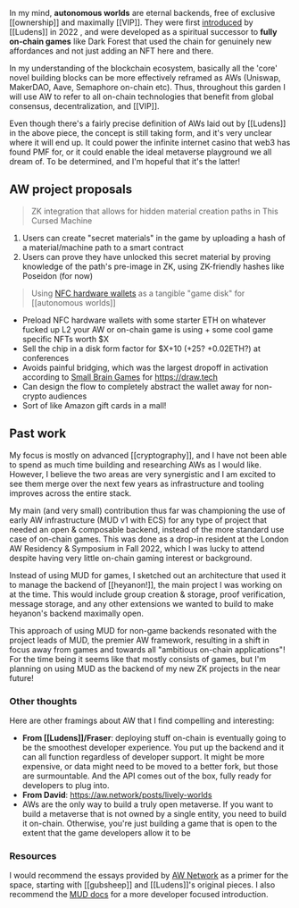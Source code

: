 In my mind, **autonomous worlds** are eternal backends, free of exclusive [[ownership]] and maximally [[VIP]]. They were first [introduced](https://0xparc.org/blog/autonomous-worlds) by [[Ludens]] in 2022 , and were developed as a spiritual successor to **fully on-chain games** like Dark Forest that used the chain for genuinely new affordances and not just adding an NFT here and there.

In my understanding of the blockchain ecosystem, basically all the 'core' novel building blocks can be more effectively reframed as AWs (Uniswap, MakerDAO, Aave, Semaphore on-chain etc). Thus, throughout this garden I will use AW to refer to all on-chain technologies that benefit from global consensus, decentralization, and [[VIP]].

Even though there's a fairly precise definition of AWs laid out by [[Ludens]] in the above piece, the concept is still taking form, and it's very unclear where it will end up. It could power the infinite internet casino that web3 has found PMF for, or it could enable the ideal metaverse playground we all dream of. To be determined, and I'm hopeful that it's the latter!

## AW project proposals

> ZK integration that allows for hidden material creation paths in This Cursed Machine
1. Users can create "secret materials" in the game by uploading a hash of a material/machine path to a smart contract
2. Users can prove they have unlocked this secret material by proving knowledge of the path's pre-image in ZK, using ZK-friendly hashes like Poseidon (for now)

 > Using [NFC hardware wallets](https://github.com/arx-research/libhalo/tree/master) as a tangible "game disk" for [[autonomous worlds]]
- Preload NFC hardware wallets with some starter ETH on whatever fucked up L2 your AW or on-chain game is using + some cool game specific NFTs worth $X
- Sell the chip in a disk form factor for $X+10 (+25? +0.02ETH?) at conferences
- Avoids painful bridging, which was the largest dropoff in activation according to [Small Brain Games](https://twitter.com/0xsmallbrain) for https://draw.tech
- Can design the flow to completely abstract the wallet away for non-crypto audiences
- Sort of like Amazon gift cards in a mall!

## Past work

My focus is mostly on advanced [[cryptography]], and I have not been able to spend as much time building and researching AWs as I would like. However, I believe the two areas are very synergistic and I am excited to see them merge over the next few years as infrastructure and tooling improves across the entire stack.

My main (and very small) contribution thus far was championing the use of early AW infrastructure (MUD v1 with ECS) for any type of project that needed an open & composable backend, instead of the more standard use case of on-chain games. This was done as a drop-in resident at the London AW Residency & Symposium in Fall 2022, which I was lucky to attend despite having very little on-chain gaming interest or background.

Instead of using MUD for games, I sketched out an architecture that used it to manage the backend of [[heyanon!]], the main project I was working on at the time. This would include group creation & storage, proof verification, message storage, and any other extensions we wanted to build to make heyanon's backend maximally open.

This approach of using MUD for non-game backends resonated with the project leads of MUD, the premier AW framework, resulting in a shift in focus away from games and towards all "ambitious on-chain applications"! For the time being it seems like that mostly consists of games, but I'm planning on using MUD as the backend of my new ZK projects in the near future!

### Other thoughts

Here are other framings about AW that I find compelling and interesting:

- **From [[Ludens]]/Fraser**: deploying stuff on-chain is eventually going to be the smoothest developer experience. You put up the backend and it can all function regardless of developer support. It might be more expensive, or data might need to be moved to a better fork, but those are surmountable. And the API comes out of the box, fully ready for developers to plug into.
- **From David**: https://aw.network/posts/lively-worlds
- AWs are the only way to build a truly open metaverse. If you want to build a metaverse that is not owned by a single entity, you need to build it on-chain. Otherwise, you're just building a game that is open to the extent that the game developers allow it to be

### Resources

I would recommend the essays provided by [AW Network](https://aw.network) as a primer for the space, starting with [[gubsheep]] and [[Ludens]]'s original pieces. I also recommend the [MUD docs](https://mud.dev/introduction) for a more developer focused introduction.
